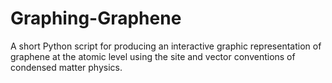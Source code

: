 # Graphing-Graphene

A short Python script for producing an interactive graphic representation of graphene at the atomic level using the site and vector conventions of condensed matter physics.
